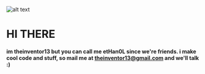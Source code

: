![alt text](https://i.imgur.com/Yu8RblD.png "funny man")

# HI THERE
#### im theinventor13 but you can call me etHan0L since we're friends. i make cool code and stuff, so mail me at theinventor13@gmail.com and we'll talk :)
